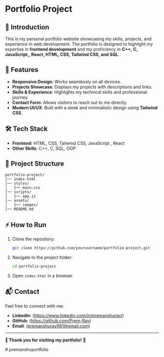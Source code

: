 # Portfolio Project

## 📌 Introduction
This is my personal portfolio website showcasing my skills, projects, and experience in web development. 
The portfolio is designed to highlight my expertise in **frontend development** and my proficiency in **C++, C, JavaScript,, React, HTML, CSS, Tailwind CSS, and SQL**.

## 🚀 Features
- **Responsive Design**: Works seamlessly on all devices.
- **Projects Showcase**: Displays my projects with descriptions and links.
- **Skills & Experience**: Highlights my technical skills and professional journey.
- **Contact Form**: Allows visitors to reach out to me directly.
- **Modern UI/UX**: Built with a sleek and minimalistic design using **Tailwind CSS**.

## 🛠️ Tech Stack
- **Frontend**: HTML, CSS, Tailwind CSS, JavaScript , React
- **Other Skills**: C++, C, SQL, OOP

## 📂 Project Structure
```
portfolio-project/
│── index.html
│── styles/
│   ├── main.css
│── scripts/
│   ├── app.js
│── assets/
│   ├── images/
│── README.md
```

## ⚡ How to Run
1. Clone the repository:
   ```sh
   git clone https://github.com/yourusername/portfolio-project.git
   ```
2. Navigate to the project folder:
   ```sh
   cd portfolio-project
   ```
3. Open `index.html` in a browser.

## 📬 Contact
Feel free to connect with me:
- **LinkedIn**: (https://www.linkedin.com/in/premanshuray/)
- **GitHub**: (https://github.com/Prem-Ray)
- **Email**: (premanshuray981@gmail.com)

---
**🔹 Thank you for visiting my portfolio!** 🚀

#   p r e m a n s h u p o r t f o l i o  
 